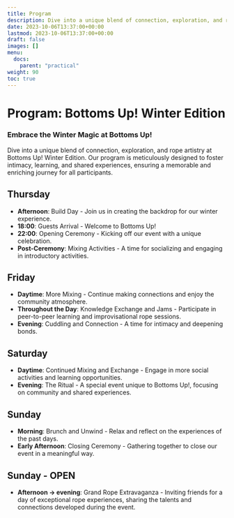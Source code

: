 ```yaml
---
title: Program
description: Dive into a unique blend of connection, exploration, and rope artistry at Bottoms Up! Winter Edition. Our program is meticulously designed to foster intimacy, learning, and shared experiences, ensuring a memorable and enriching journey for all participants.
date: 2023-10-06T13:37:00+00:00
lastmod: 2023-10-06T13:37:00+00:00
draft: false
images: []
menu: 
  docs:
    parent: "practical"
weight: 90
toc: true
---
```


# Program: Bottoms Up! Winter Edition

### Embrace the Winter Magic at Bottoms Up!

Dive into a unique blend of connection, exploration, and rope artistry at Bottoms Up! Winter Edition. Our program is meticulously designed to foster intimacy, learning, and shared experiences, ensuring a memorable and enriching journey for all participants.

## Thursday
* **Afternoon**: Build Day - Join us in creating the backdrop for our winter experience.
* **18:00**: Guests Arrival - Welcome to Bottoms Up!
* **22:00**: Opening Ceremony - Kicking off our event with a unique celebration.
* **Post-Ceremony**: Mixing Activities - A time for socializing and engaging in introductory activities.

## Friday
* **Daytime**: More Mixing - Continue making connections and enjoy the community atmosphere.
* **Throughout the Day**: Knowledge Exchange and Jams - Participate in peer-to-peer learning and improvisational rope sessions.
* **Evening**: Cuddling and Connection - A time for intimacy and deepening bonds.

## Saturday
* **Daytime**: Continued Mixing and Exchange - Engage in more social activities and learning opportunities.
* **Evening**: The Ritual - A special event unique to Bottoms Up!, focusing on community and shared experiences.

## Sunday
* **Morning**: Brunch and Unwind - Relax and reflect on the experiences of the past days.
* **Early Afternoon**: Closing Ceremony - Gathering together to close our event in a meaningful way.

## Sunday - OPEN
* **Afternoon -> evening**: Grand Rope Extravaganza - Inviting friends for a day of exceptional rope experiences, sharing the talents and connections developed during the event.
